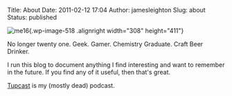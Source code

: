 Title: About
Date: 2011-02-12 17:04
Author: jamesleighton
Slug: about
Status: published

![me16](https://jamesleighton.files.wordpress.com/2016/11/me16.jpg){.wp-image-518 .alignright width="308" height="411"}

No longer twenty one. Geek. Gamer. Chemistry Graduate. Craft Beer Drinker.

I run this blog to document anything I find interesting and want to remember in the future. If you find any of it useful, then that's great.

[Tupcast](http://www.tupcast.co.uk/) is my (mostly dead) podcast.

 

 
